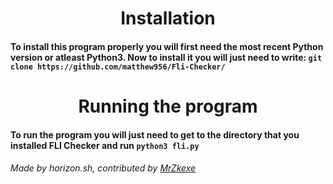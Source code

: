 <div align="center">
  <center><h1>Installation</h1></center>
</div>
<h4>To install this program properly you will first need the most recent Python version or atleast Python3. Now to install it you will just need to write: <code>git clone https://github.com/matthew956/Fli-Checker/</code></h4>
<div align="center">
  <center><h1>Running the program</h1></center>
</div>
<h4>To run the program you will just need to get to the directory that you installed FLI Checker and run <code>python3 fli.py</code>
  
<h6>Made by horizon.sh, contributed by <a href="https://github.com/MrZkexe">MrZkexe</a></h6>
